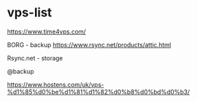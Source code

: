 vps-list
========

https://www.time4vps.com/

BORG - backup
https://www.rsync.net/products/attic.html

Rsync.net - storage

@backup


https://www.hostens.com/uk/vps-%d1%85%d0%be%d1%81%d1%82%d0%b8%d0%bd%d0%b3/